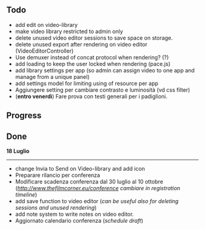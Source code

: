 ## Todo

- add edit on video-library
- make video library restricted to admin only
- delete unused video editor sessions to save space on storage.
- delete unused export after rendering on video editor (VideoEditorController)
- Use demuxer instead of concat protocol when rendering? (?)
- add loading to keep the user locked when rendering (pace.js)
- add library settings per app (so admin can assign video to one app and manage from a unique panel)
- add settings model for limiting using of resource per app
- Aggiungere setting per cambiare contrasto e luminosità (vd css filter)
- (__entro venerdì__) Fare prova con testi generali per i padiglioni.


## Progress


## Done

**18 Luglio**
___

- change Invia to Send on Video-library and add icon
- Preparare rilancio per conferenza
- Modificare scadenza conferenza dal 30 luglio al 10 ottobre (_http://www.thefilmcorner.eu/conference cambiare in registration timeline_)
- add save function to video editor (_can be useful also for deleting sessions and unused rendering_)
- add note system to write notes on video editor.
- Aggiornato calendario conferenza (_schedule draft_)
